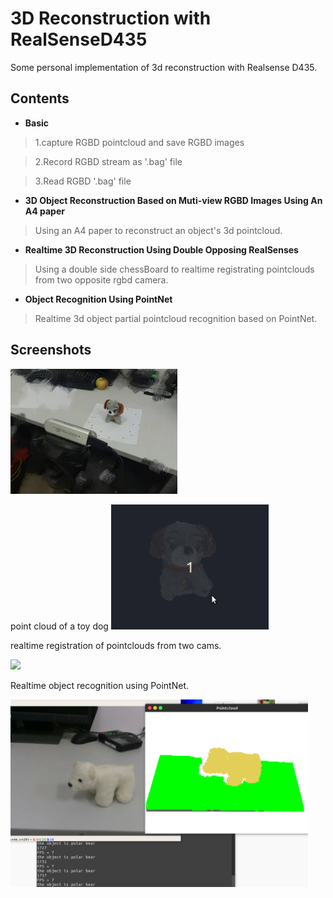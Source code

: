 # 3D Reconstruction with RealSenseD435
Some personal implementation of 3d reconstruction with Realsense D435.

## Contents
* **Basic**
> 1.capture RGBD pointcloud and save RGBD images

> 2.Record RGBD stream as '.bag' file

> 3.Read RGBD '.bag' file
* **3D Object Reconstruction Based on Muti-view RGBD Images Using An A4 paper**
> Using an A4 paper to reconstruct an object's 3d pointcloud.

* **Realtime 3D Reconstruction Using Double Opposing RealSenses**
> Using a double side chessBoard to realtime registrating pointclouds from two opposite rgbd camera.

* **Object Recognition Using PointNet**
> Realtime 3d object partial pointcloud recognition based on PointNet.
 

## Screenshots
<img src="./Doc/workbench.jpg" height="200" width="" >

point cloud of a toy dog
<img src="./Doc/dog.gif" height="200" width="" >

realtime registration of pointclouds from two cams.

<img src="./Doc/doubleCam.gif" height="200" width="" >

Realtime object recognition using PointNet.

<img src="./Doc/PointNet.png" height="300" width="" >




